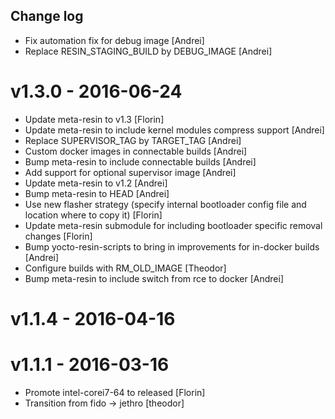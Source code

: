 Change log
-----------

* Fix automation fix for debug image [Andrei]
* Replace RESIN_STAGING_BUILD by DEBUG_IMAGE [Andrei]
# v1.3.0 - 2016-06-24

* Update meta-resin to v1.3 [Florin]
* Update meta-resin to include kernel modules compress support [Andrei]
* Replace SUPERVISOR_TAG by TARGET_TAG [Andrei]
* Custom docker images in connectable builds [Andrei]
* Bump meta-resin to include connectable builds [Andrei]
* Add support for optional supervisor image [Andrei]
* Update meta-resin to v1.2 [Andrei]
* Bump meta-resin to HEAD [Andrei]
* Use new flasher strategy (specify internal bootloader config file and location where to copy it) [Florin]
* Update meta-resin submodule for including bootloader specific removal changes [Florin]
* Bump yocto-resin-scripts to bring in improvements for in-docker builds [Andrei]
* Configure builds with RM_OLD_IMAGE [Theodor]
* Bump meta-resin to include switch from rce to docker [Andrei]

# v1.1.4 - 2016-04-16

# v1.1.1 - 2016-03-16

* Promote intel-corei7-64 to released [Florin]
* Transition from fido -> jethro [theodor]
